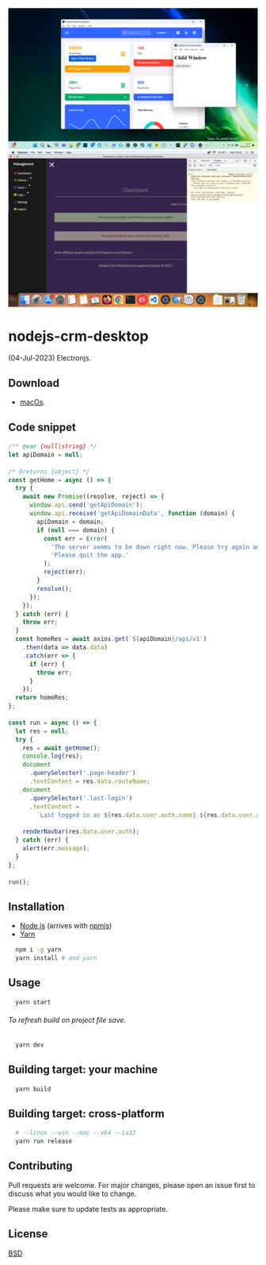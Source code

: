 <img src="https://github.com/kkamara/useful/blob/main/drb.png?raw=true" alt="drb.png" />

<img src="https://github.com/kkamara/useful/blob/main/nodejs-crm-desktop.png?raw=true" alt="nodejs-crm-desktop.png" />

# nodejs-crm-desktop

(04-Jul-2023) Electronjs.

## Download

* [macOs](https://github.com/kkamara/nodejs-crm-desktop/releases).

## Code snippet

```js
/** @var {null|string} */
let apiDomain = null;

/* @returns {object} */
const getHome = async () => {
  try {
    await new Promise((resolve, reject) => {
      window.api.send('getApiDomain');
      window.api.receive('getApiDomainData', function (domain) {
        apiDomain = domain;
        if (null === domain) {
          const err = Error(
            'The server seems to be down right now. Please try again and contact the support team. '+
            'Please quit the app.'
          );
          reject(err);
        }
        resolve();
      });
    });
  } catch (err) {
    throw err;
  }
  const homeRes = await axios.get(`${apiDomain}/api/v1`)
    .then(data => data.data)
    .catch(err => {
      if (err) {
        throw err;
      }
    });
  return homeRes;
};

const run = async () => {
  let res = null;
  try {
    res = await getHome();
    console.log(res);
    document
      .querySelector('.page-header')
      .textContent = res.data.routeName;
    document
      .querySelector('.last-login')
      .textContent = 
        `Last logged in as ${res.data.user.auth.name} ${res.data.user.auth.lastLogin}`;

    renderNavbar(res.data.user.auth);
  } catch (err) {
    alert(err.message);
  }
};

run();
```

## Installation

* [Node.js](https://nodejs.org/en/) (arrives with [npmjs](https://www.npmjs.com/))
* [Yarn](https://yarnpkg.com/)

```bash
  npm i -g yarn
  yarn install # and yarn
```

## Usage

```bash
  yarn start
```

###### To refresh build on project file save.

```bash
  yarn dev
```

## Building target: your machine

```bash
  yarn build
```

## Building target: cross-platform

```bash
  # --linux --win --mac --x64 --ia32
  yarn run release
```

## Contributing
Pull requests are welcome. For major changes, please open an issue first to discuss what you would like to change.

Please make sure to update tests as appropriate.

## License
[BSD](https://opensource.org/licenses/BSD-3-Clause)

